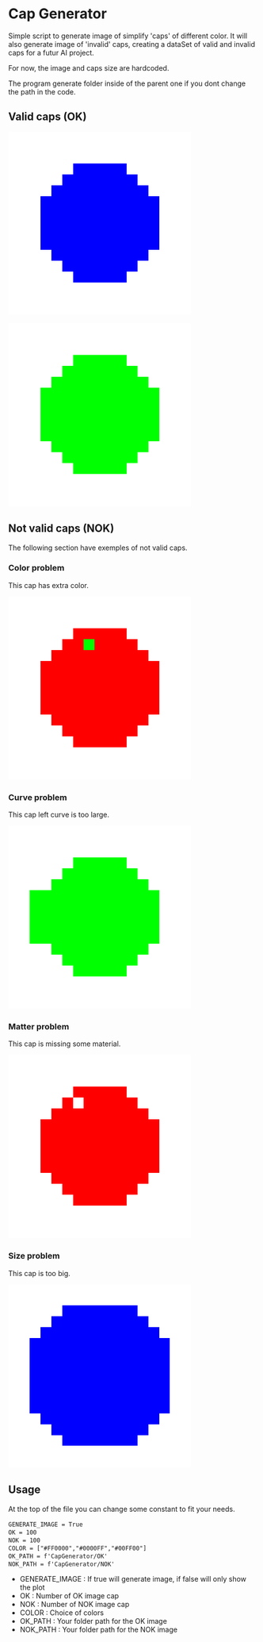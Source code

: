# Cap Generator

Simple script to generate image of simplify 'caps' of different color. It will also generate image of 'invalid' caps, creating a dataSet of valid and invalid caps for a futur AI project.

For now, the image and caps size are hardcoded.

The program generate folder inside of the parent one if you dont change the path in the code.

## Valid caps (OK)

![Exemple cap 1](EXEMPLE/Exemple_image_0.png)

![Exemple cap 2](EXEMPLE/Exemple_image_1.png)

## Not valid caps (NOK)

The following section have exemples of not valid caps.

### Color problem

This cap has extra color.

![Exemple NOK color ](EXEMPLE/NOkColor_image_0.png)

### Curve problem

This cap left curve is too large.

![Exemple NOK curve ](EXEMPLE/NOkCurve_image_0.png)

### Matter problem

This cap is missing some material.

![Exemple NOK matter ](EXEMPLE/NOkMatter_image_0.png)

### Size problem

This cap is too big.

![Exemple NOK size ](EXEMPLE/NOkSize_image_0.png)

## Usage

At the top of the file you can change some constant to fit your needs.

```
GENERATE_IMAGE = True
OK = 100 
NOK = 100
COLOR = ["#FF0000","#0000FF","#00FF00"]
OK_PATH = f'CapGenerator/OK' 
NOK_PATH = f'CapGenerator/NOK'
```
- GENERATE_IMAGE : If true will generate image, if false will only show the plot
- OK : Number of OK image cap
- NOK : Number of NOK image cap
- COLOR : Choice of colors
- OK_PATH : Your folder path for the OK image
- NOK_PATH : Your folder path for the NOK image
